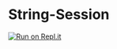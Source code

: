 # String-Session
[![Run on Repl.it](https://repl.it/badge/github/praveen28624/String-Session)](https://repl.it/github/praveen28624/String-Session)
